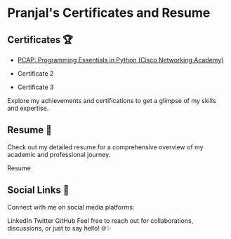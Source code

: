 # Pranjal's Certificates and Resume
## Certificates 🏆
- [PCAP: Programming Essentials in Python (Cisco Networking Academy)](https://github.com/PranjalRay/My-Profile/blob/main/My-certificates/PRANJALRAY-Programming%20Esse-certificate.pdf)

- Certificate 2

- Certificate 3

Explore my achievements and certifications to get a glimpse of my skills and expertise.

## Resume 📄
Check out my detailed resume for a comprehensive overview of my academic and professional journey.

Resume

## Social Links 🔗
Connect with me on social media platforms:

LinkedIn Twitter GitHub Feel free to reach out for collaborations, discussions, or just to say hello! 🌐✨
